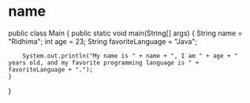 # name
public class Main {
    public static void main(String[] args) {
        String name = "Ridhima";
        int age = 23;
        String favoriteLanguage = "Java";

        System.out.println("My name is " + name + ", I am " + age + " years old, and my favorite programming language is " + favoriteLanguage + ".");
    }
}
